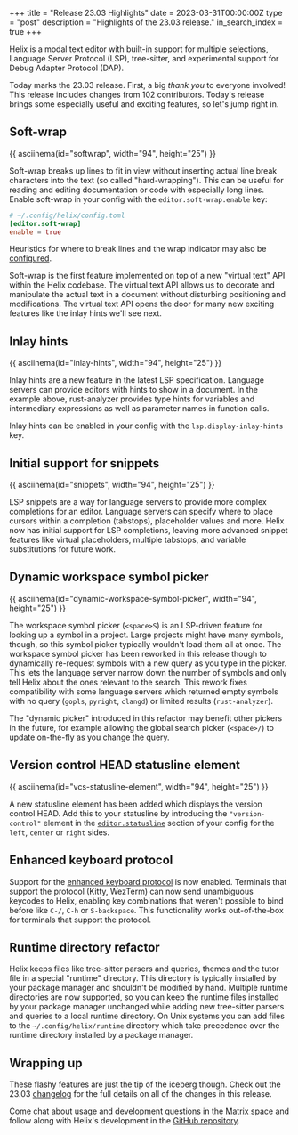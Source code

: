 +++
title = "Release 23.03 Highlights"
date = 2023-03-31T00:00:00Z
type = "post"
description = "Highlights of the 23.03 release."
in_search_index = true
+++

Helix is a modal text editor with built-in support for multiple selections,
Language Server Protocol (LSP), tree-sitter, and experimental support for Debug
Adapter Protocol (DAP).

Today marks the 23.03 release. First, a big _thank you_ to everyone involved!
This release includes changes from 102 contributors. Today's release brings
some especially useful and exciting features, so let's jump right in.

## Soft-wrap

{{ asciinema(id="softwrap", width="94", height="25") }}

Soft-wrap breaks up lines to fit in view without inserting actual line break
characters into the text (so called "hard-wrapping"). This can be useful for
reading and editing documentation or code with especially long lines. Enable
soft-wrap in your config with the `editor.soft-wrap.enable` key:

```toml
# ~/.config/helix/config.toml
[editor.soft-wrap]
enable = true
```

Heuristics for where to break lines and the wrap indicator may also be
[configured](https://docs.helix-editor.com/configuration.html#editorsoft-wrap-section).

Soft-wrap is the first feature implemented on top of a new "virtual text" API
within the Helix codebase. The virtual text API allows us to decorate and
manipulate the actual text in a document without disturbing positioning and
modifications. The virtual text API opens the door for many new exciting
features like the inlay hints we'll see next.

## Inlay hints

{{ asciinema(id="inlay-hints", width="94", height="25") }}

Inlay hints are a new feature in the latest LSP specification. Language servers
can provide editors with hints to show in a document. In the example above,
rust-analyzer provides type hints for variables and intermediary expressions
as well as parameter names in function calls.

Inlay hints can be enabled in your config with the `lsp.display-inlay-hints`
key.

## Initial support for snippets

{{ asciinema(id="snippets", width="94", height="25") }}

LSP snippets are a way for language servers to provide more complex completions
for an editor. Language servers can specify where to place cursors within a
completion (tabstops), placeholder values and more. Helix now has initial
support for LSP completions, leaving more advanced snippet features like
virtual placeholders, multiple tabstops, and variable substitutions for future
work.

## Dynamic workspace symbol picker

{{ asciinema(id="dynamic-workspace-symbol-picker", width="94", height="25") }}

The workspace symbol picker (`<space>S`) is an LSP-driven feature for looking
up a symbol in a project. Large projects might have many symbols, though, so
this symbol picker typically wouldn't load them all at once. The workspace
symbol picker has been reworked in this release though to dynamically
re-request symbols with a new query as you type in the picker. This lets the
language server narrow down the number of symbols and only tell Helix about the
ones relevant to the search. This rework fixes compatibility with some language
servers which returned empty symbols with no query (`gopls`, `pyright`,
`clangd`) or limited results (`rust-analyzer`).

The "dynamic picker" introduced in this refactor may benefit other pickers in
the future, for example allowing the global search picker (`<space>/`) to
update on-the-fly as you change the query.

## Version control HEAD statusline element

{{ asciinema(id="vcs-statusline-element", width="94", height="25") }}

A new statusline element has been added which displays the version control
HEAD. Add this to your statusline by introducing the `"version-control"`
element in the
[`editor.statusline`](https://docs.helix-editor.com/configuration.html#editorstatusline-section)
section of your config for the `left`, `center` or `right` sides.

## Enhanced keyboard protocol

Support for the [enhanced keyboard protocol] is now enabled. Terminals that
support the protocol (Kitty, WezTerm) can now send unambiguous keycodes to
Helix, enabling key combinations that weren't possible to bind before like
`C-/`, `C-h` or `S-backspace`. This functionality works out-of-the-box for
terminals that support the protocol.

[enhanced keyboard protocol]: https://sw.kovidgoyal.net/kitty/keyboard-protocol/

## Runtime directory refactor

Helix keeps files like tree-sitter parsers and queries, themes and the tutor
file in a special "runtime" directory. This directory is typically installed
by your package manager and shouldn't be modified by hand. Multiple runtime
directories are now supported, so you can keep the runtime files installed by
your package manager unchanged while adding new tree-sitter parsers and
queries to a local runtime directory. On Unix systems you can add files to the
`~/.config/helix/runtime` directory which take precedence over the runtime
directory installed by a package manager.

## Wrapping up

These flashy features are just the tip of the iceberg though. Check out the
23.03 [changelog] for the full details on all of the changes in this release.

Come chat about usage and development questions in the [Matrix space][matrix]
and follow along with Helix's development in the [GitHub repository][helix-git].

[changelog]: https://github.com/helix-editor/helix/blob/master/CHANGELOG.md#2303-2023-03-31
[helix-git]: https://github.com/helix-editor/helix/
[matrix]: https://matrix.to/#/#helix-community:matrix.org
